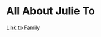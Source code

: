# All About Julie To
[Link to Family](https://github.com/julieto1/Midterm-Project-SP23/blob/a6fe2344264244f006ae101d96d20ac9017fd622/Family.md)
